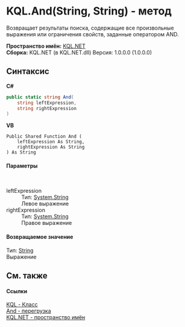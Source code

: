 # KQL.And(String, String) - метод
 

Возвращает результаты поиска, содержащие все произвольные выражения или ограничения свойств, заданные оператором AND.

**Пространство имён:**&nbsp;<a href="3C471DD0">KQL.NET</a><br />**Сборка:**&nbsp;KQL.NET (в KQL.NET.dll) Версия: 1.0.0.0 (1.0.0.0)

## Синтаксис

**C#**<br />
``` C#
public static string And(
	string leftExpression,
	string rightExpression
)
```

**VB**<br />
``` VB
Public Shared Function And ( 
	leftExpression As String,
	rightExpression As String
) As String
```


#### Параметры
&nbsp;<dl><dt>leftExpression</dt><dd>Тип:&nbsp;<a href="http://msdn2.microsoft.com/ru-ru/library/s1wwdcbf" target="_blank">System.String</a><br />Левое выражение</dd><dt>rightExpression</dt><dd>Тип:&nbsp;<a href="http://msdn2.microsoft.com/ru-ru/library/s1wwdcbf" target="_blank">System.String</a><br />Правое выражение</dd></dl>

#### Возвращаемое значение
Тип:&nbsp;<a href="http://msdn2.microsoft.com/ru-ru/library/s1wwdcbf" target="_blank">String</a><br />Выражение

## См. также


#### Ссылки
<a href="A04103EA">KQL - Класс</a><br /><a href="9824D9DD">And - перегрузка</a><br /><a href="3C471DD0">KQL.NET - пространство имён</a><br />